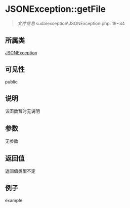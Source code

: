 # JSONException::getFile

> *文件信息* suda\exception\JSONException.php: 19~34
## 所属类 

[JSONException](../JSONException.md)

## 可见性

  public  
## 说明

该函数暂时无说明

## 参数

无参数

## 返回值
返回值类型不定

## 例子

example